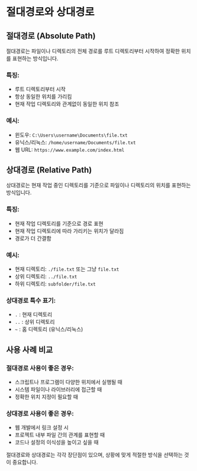 # 절대경로와 상대경로

## 절대경로 (Absolute Path)

절대경로는 파일이나 디렉토리의 전체 경로를 루트 디렉토리부터 시작하여 정확한 위치를 표현하는 방식입니다.

### 특징:

- 루트 디렉토리부터 시작
- 항상 동일한 위치를 가리킴
- 현재 작업 디렉토리와 관계없이 동일한 위치 참조

### 예시:

- 윈도우: `C:\Users\username\Documents\file.txt`
- 유닉스/리눅스: `/home/username/Documents/file.txt`
- 웹 URL: `https://www.example.com/index.html`

## 상대경로 (Relative Path)

상대경로는 현재 작업 중인 디렉토리를 기준으로 파일이나 디렉토리의 위치를 표현하는 방식입니다.

### 특징:

- 현재 작업 디렉토리를 기준으로 경로 표현
- 현재 작업 디렉토리에 따라 가리키는 위치가 달라짐
- 경로가 더 간결함

### 예시:

- 현재 디렉토리: `./file.txt` 또는 그냥 `file.txt`
- 상위 디렉토리: `../file.txt`
- 하위 디렉토리: `subfolder/file.txt`

### 상대경로 특수 표기:

- `.` : 현재 디렉토리
- `..` : 상위 디렉토리
- `~` : 홈 디렉토리 (유닉스/리눅스)

## 사용 사례 비교

### 절대경로 사용이 좋은 경우:

- 스크립트나 프로그램이 다양한 위치에서 실행될 때
- 시스템 파일이나 라이브러리에 접근할 때
- 정확한 위치 지정이 필요할 때

### 상대경로 사용이 좋은 경우:

- 웹 개발에서 링크 설정 시
- 프로젝트 내부 파일 간의 관계를 표현할 때
- 코드나 설정의 이식성을 높이고 싶을 때

절대경로와 상대경로는 각각 장단점이 있으며, 상황에 맞게 적절한 방식을 선택하는 것이 중요합니다.
